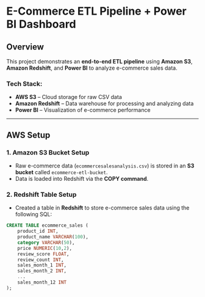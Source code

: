 # E-Commerce ETL Pipeline + Power BI Dashboard

## Overview

This project demonstrates an **end-to-end ETL pipeline** using **Amazon S3**, **Amazon Redshift**, and **Power BI** to analyze e-commerce sales data.

### Tech Stack:
- **AWS S3** – Cloud storage for raw CSV data
- **Amazon Redshift** – Data warehouse for processing and analyzing data
- **Power BI** – Visualization of e-commerce performance

---

## AWS Setup

### 1. **Amazon S3 Bucket Setup**
- Raw e-commerce data (`ecommercesalesanalysis.csv`) is stored in an **S3 bucket** called `ecommerce-etl-bucket`.
- Data is loaded into Redshift via the **COPY command**.

### 2. **Redshift Table Setup**
- Created a table in **Redshift** to store e-commerce sales data using the following SQL:

```sql
CREATE TABLE ecommerce_sales (
    product_id INT,
    product_name VARCHAR(100),
    category VARCHAR(50),
    price NUMERIC(10,2),
    review_score FLOAT,
    review_count INT,
    sales_month_1 INT,
    sales_month_2 INT,
    ...
    sales_month_12 INT
);


